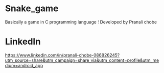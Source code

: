 # Snake_game
Basically a game in C programming language !
Developed by Pranali chobe
# LinkedIn
https://www.linkedin.com/in/pranali-chobe-086826245?utm_source=share&utm_campaign=share_via&utm_content=profile&utm_medium=android_app


